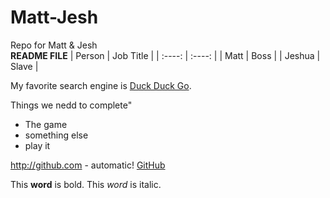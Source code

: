 # Matt-Jesh
Repo for Matt &amp; Jesh
\
**README FILE**
| Person      | Job Title |
| :----:      | :----:    |
| Matt        | Boss      |
| Jeshua      | Slave     |

My favorite search engine is [Duck Duck Go](https://duckduckgo.com).

Things we nedd to complete"
* The game
* something else
* play it

http://github.com - automatic!
[GitHub](http://github.com)

This **word** is bold. This <em>word</em> is italic.
